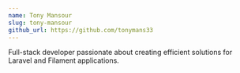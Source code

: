 ```yaml
---
name: Tony Mansour
slug: tony-mansour
github_url: https://github.com/tonymans33
---
```


Full-stack developer passionate about creating efficient solutions for Laravel and Filament applications.
